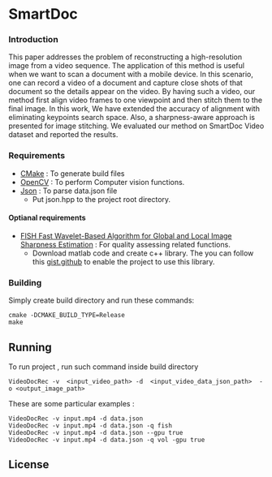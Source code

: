 # SmartDoc

### Introduction
This paper addresses the problem of reconstructing a high-resolution image from 
a video sequence. The application of this method is useful when we want to scan 
a document with a mobile device. In this scenario, one can record a video of a 
document and capture close shots of that document so the details appear on the video. 
By having such a video, our method first align video frames to one viewpoint and 
then stitch them to the final image. In this work, We have extended the accuracy 
of alignment with eliminating keypoints search space. Also, a sharpness-aware 
approach is presented for image stitching. We evaluated our method on SmartDoc 
Video dataset and reported the results.

### Requirements

* [CMake](https://cmake.org/) : To generate  build files
* [OpenCV](https://opencv.org/) : To perform Computer vision functions.
* [Json](https://github.com/nlohmann/json) : To parse data.json file
    * Put json.hpp to the project root directory.

#### Optianal requirements
* [FISH  Fast Wavelet-Based Algorithm for Global and Local Image Sharpness Estimation](https://sites.google.com/site/vapovu/papers) 
: For quality assessing related functions.
    * Download matlab code and create c++ library. The you can follow this [gist.github](https://gist.github.com/minooei/1ec439dd91857d35d7b2d963056f2a45)
    to enable the project to use this library.     
### Building
Simply create build directory and run these commands:

```shell
cmake -DCMAKE_BUILD_TYPE=Release
make
```

## Running
To run project , run such command inside build directory
```shell
VideoDocRec -v  <input_video_path> -d  <input_video_data_json_path>  -o <output_image_path>
```
These are some particular examples :
```shell
VideoDocRec -v input.mp4 -d data.json
VideoDocRec -v input.mp4 -d data.json -q fish
VideoDocRec -v input.mp4 -d data.json --gpu true
VideoDocRec -v input.mp4 -d data.json -q vol -gpu true
```


## License

